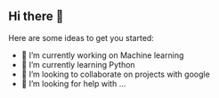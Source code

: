 ## Hi there 👋



Here are some ideas to get you started:

- 🔭 I’m currently working on Machine learning
- 🌱 I’m currently learning Python
- 👯 I’m looking to collaborate on projects with google
- 🤔 I’m looking for help with ...

